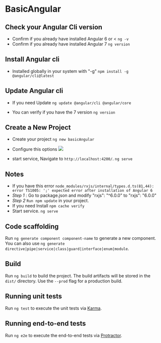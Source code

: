 # BasicAngular

## Check your Angular Cli version
- Confirm if you already have installed Angular 6 or <
`ng -v`
- Confirm if you already have installed Angular 7
`ng version`

## Install Angular cli
- Installed globally in your system with "-g" 
`npm install -g @angular/cli@latest`

## Update Angular cli
- If you need Update 
`ng update @angular/cli @angular/core`

- You can verify if you have the 7 version
 `ng version`

 ## Create a New Project
- Create your project 
`ng new basicAngular`

- Configure this options
![](https://cl.ly/460L1w061U0g/Pasted_Image_09_09_2016__21_16.png)

- start service, Navigate to `http://localhost:4200/`.
`ng serve`

 ## Notes

- If you have this error `node_modules/rxjs/internal/types.d.ts(81,44): error TS1005: ';' expected error after installation of Angular 6`
- *Step 1* : Go to package.json and modify "rxjs": "^6.0.0" to "rxjs": "6.0.0"
- *Step 2* `Run npm update` in your project.
- If you need Install 
`npm cache verify`
- Start service.
`ng serve` 

## Code scaffolding

Run `ng generate component component-name` to generate a new component. You can also use `ng generate directive|pipe|service|class|guard|interface|enum|module`.

## Build

Run `ng build` to build the project. The build artifacts will be stored in the `dist/` directory. Use the `--prod` flag for a production build.

## Running unit tests

Run `ng test` to execute the unit tests via [Karma](https://karma-runner.github.io).

## Running end-to-end tests

Run `ng e2e` to execute the end-to-end tests via [Protractor](http://www.protractortest.org/).
